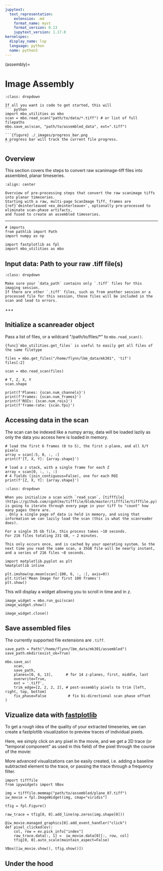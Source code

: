 ```yaml
---
jupytext:
  text_representation:
    extension: .md
    format_name: myst
    format_version: 0.13
    jupytext_version: 1.17.0
kernelspec:
  display_name: lsp
  language: python
  name: python3
---
```


(assembly)=
# Image Assembly

`````{admonition} TLDR
:class: dropdown

If all you want is code to get started, this will 
``` python
import mbo_utilities as mbo
scan = mbo.read_scan("path/to/data/*.tiff") # or list of full filepaths
mbo.save_as(scan, "path/to/assembled_data", ext=".tiff")
```
```{figure} ./_images/progress_bar.png
A progress bar will track the current file progress.
```
``````

## Overview 

This section covers the steps to convert raw scanimage-tiff files into assembled, planar timeseries.

```{figure}  ./_images/assembly_1.png
:align: center

Overview of pre-processing steps that convert the raw scanimage tiffs into planar timeseries.
Starting with a raw, multi-page ScanImage Tiff, frames are {ref}`deinterleaved <ex_deinterleave>`, optionally pre-processed to eliminate scan-phase artifacts,
and fused to create an assembled timeseries.
```

----

```{code-cell} ipython3
# imports
from pathlib import Path
import numpy as np

import fastplotlib as fpl
import mbo_utilities as mbo
```

## Input data: Path to your raw .tiff file(s)

```{admonition} One session per folder
:class: dropdown

Make sure your `data_path` contains only `.tiff` files for this imaging session.
If there are other `.tiff` files, such as from another session or a processed file for this session, those files will be included in the scan and lead to errors.

```

+++

## Initialize a scanreader object

Pass a list of files, or a wildcard "/path/to/files/*" to `mbo.read_scan()`.

``` {tip}
{func}`mbo_utilities.get_files` is useful to easily get all files of the same filetype
```

```{code-cell} ipython3
files = mbo.get_files("/home/flynn/lbm_data/mk301", 'tif')
files[:2]
```

```{code-cell} ipython3
scan = mbo.read_scan(files)

# T, Z, X, Y
scan.shape
```

```{code-cell} ipython3
print(f'Planes: {scan.num_channels}')
print(f'Frames: {scan.num_frames}')
print(f'ROIs: {scan.num_rois}')
print(f'frame-rate: {scan.fps}')
```

## Accessing data in the scan

The scan can be indexed like a numpy array, data will be loaded lazily as only the data you access here is loaded in memory.

```{code-cell} ipython3
# load the first 6 frames (0 to 5), the first z-plane, and all X/Y pixels
array = scan[:5, 0, :, :]
print(f'[T, X, Y]: {array.shape}')

# load a z stack, with a single frame for each Z
array = scan[0, :, :, :]
# 4 fields (join_contiguous=False), one for each ROI
print(f'[Z, X, Y]: {array.shape}')
```

```{admonition} A note on performance
:class: dropdown

When you initialize a scan with `read_scan`, [tifffile](https://github.com/cgohlke/tifffile/blob/master/tifffile/tifffile.py) is going to iterate through every page in your tiff to "count" how many pages there are.
. Only a single page of data is held in memory, and using that information we can lazily load the scan (this is what the scanreader does).

For a single 35 Gb file, this process takes ~10 seconds.
For 216 files totaling 231 GB, ~ 2 minutes.

This only occurs once, and is cached by your operating system. So the next time you read the same scan, a 35GB file will be nearly instant, and a series of 216 files ~8 seconds.

```

```{code-cell} ipython3
import matplotlib.pyplot as plt
%matplotlib inline

plt.imshow(np.mean(scan[:100, 6, :, :], axis=0))
plt.title('Mean Image for first 100 frames')
plt.show()
```

This will display a widget allowing you to scroll in time and in z.

```{code-cell} ipython3
image_widget = mbo.run_gui(scan)
image_widget.show()
```

```{code-cell} ipython3
image_widget.close()
```

## Save assembled files

The currently supported file extensions are `.tiff`.

```{code-cell} ipython3
save_path = Path("/home/flynn/lbm_data/mk301/assembled")
save_path.mkdir(exist_ok=True)

mbo.save_as(
    scan,
    save_path,
    planes=[0, 6, 13],      # for 14 z-planes, first, middle, last 
    overwrite=True,
    ext = '.tiff',
    trim_edge=[2, 2, 2, 2], # post-assembly pixels to trim [left, right, top, bottom]
    fix_phase=False          # fix bi-directional scan phase offset
)
```

## Vizualize data with [fastplotlib](https://www.fastplotlib.org/user_guide/guide.html#what-is-fastplotlib)

To get a rough idea of the quality of your extracted timeseries, we can create a fastplotlib visualization to preview traces of individual pixels.

Here, we simply click on any pixel in the movie, and we get a 2D trace (or "temporal component" as used in this field) of the pixel through the course of the movie:

More advanced visualizations can be easily created, i.e. adding a baseline subtracted element to the trace, or passing the trace through a frequency filter.

```{code-cell} ipython3
import tifffile
from ipywidgets import VBox

img = tifffile.memmap("path/to/assembled/plane_07.tiff")
iw_movie = fpl.ImageWidget(img, cmap="viridis")

tfig = fpl.Figure()

raw_trace = tfig[0, 0].add_line(np.zeros(img.shape[0]))

@iw_movie.managed_graphics[0].add_event_handler("click")
def pixel_clicked(ev):
    col, row = ev.pick_info["index"]
    raw_trace.data[:, 1] =  iw_movie.data[0][:, row, col]
    tfig[0, 0].auto_scale(maintain_aspect=False)

VBox([iw_movie.show(), tfig.show()])
```

## Under the hood

```{figure}  ./_images/ex_diagram.png
```

